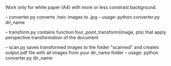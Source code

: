 Work only for white paper (A4) with more or less constrast background.

– converter.py converts .heic images to .jpg 
– usage: python converter.py dir_name

– transform.py contains function four_point_transform(image, pts) that apply perspective transformation of the document

– scan.py saves transformed images to the folder "scanned" and creates output.pdf file with all images from your dir_name folder
– usage: python converter.py dir_name


